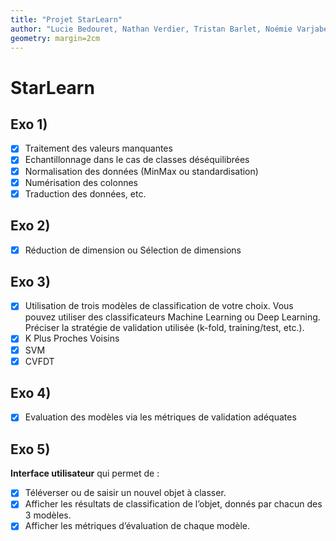 ```yaml
---
title: "Projet StarLearn"
author: "Lucie Bedouret, Nathan Verdier, Tristan Barlet, Noémie Varjabedian, Thomas Tissier"
geometry: margin=2cm
---
```


# StarLearn

## Exo 1)
- [X] Traitement des valeurs manquantes
- [X] Echantillonnage dans le cas de classes déséquilibrées
- [X] Normalisation des données (MinMax ou standardisation)
- [X] Numérisation des colonnes
- [X] Traduction des données, etc.

## Exo 2)
- [X] Réduction de dimension ou Sélection de dimensions

## Exo 3)
- [X] Utilisation de trois modèles de classification de votre choix. Vous pouvez utiliser des classificateurs Machine Learning ou Deep Learning. Préciser la stratégie de validation utilisée (k-fold, training/test, etc.).
- [X] K Plus Proches Voisins 
- [X] SVM
- [X] CVFDT

## Exo 4)
- [X] Evaluation des modèles via les métriques de validation adéquates

## Exo 5)
**Interface utilisateur** qui permet de :
- [X] Téléverser ou de saisir un nouvel objet à classer.
- [X] Afficher les résultats de classification de l’objet, donnés par chacun des 3 modèles.
- [X] Afficher les métriques d’évaluation de chaque modèle.